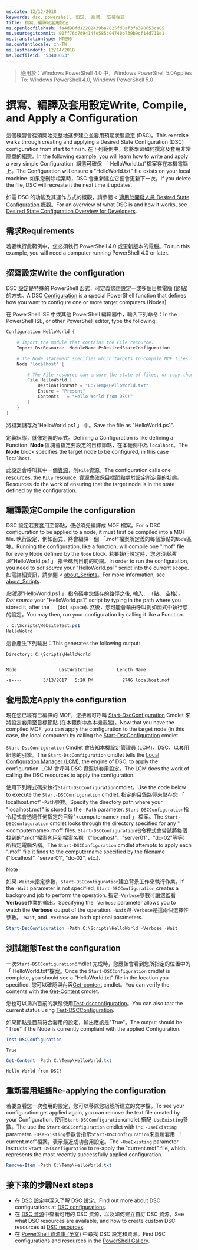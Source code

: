 ```yaml
---
ms.date: 12/12/2018
keywords: dsc，powershell，設定、 服務、 安裝程式
title: 撰寫、編譯及套用設定
ms.openlocfilehash: fa4d98fd12202439ba7025fd8af3fa398653ca05
ms.sourcegitcommit: 00ff76d7d9414fe585c04740b739b9cf14d711e1
ms.translationtype: MTE95
ms.contentlocale: zh-TW
ms.lasthandoff: 12/14/2018
ms.locfileid: "53400663"
---
```

> <span data-ttu-id="e8a7b-103">適用於：Windows PowerShell 4.0 中，Windows PowerShell 5.0</span><span class="sxs-lookup"><span data-stu-id="e8a7b-103">Applies To: Windows PowerShell 4.0, Windows PowerShell 5.0</span></span>

# <a name="write-compile-and-apply-a-configuration"></a><span data-ttu-id="e8a7b-104">撰寫、編譯及套用設定</span><span class="sxs-lookup"><span data-stu-id="e8a7b-104">Write, Compile, and Apply a Configuration</span></span>

<span data-ttu-id="e8a7b-105">這個練習會從頭開始完整地逐步建立並套用預期狀態設定 (DSC)。</span><span class="sxs-lookup"><span data-stu-id="e8a7b-105">This exercise walks through creating and applying a Desired State Configuration (DSC) configuration from start to finish.</span></span>
<span data-ttu-id="e8a7b-106">在下列範例中，您將學習如何撰寫及套用非常簡單的組態。</span><span class="sxs-lookup"><span data-stu-id="e8a7b-106">In the following example, you will learn how to write and apply a very simple Configuration.</span></span> <span data-ttu-id="e8a7b-107">組態可確保 「 HelloWorld.txt"檔案存在本機電腦上。</span><span class="sxs-lookup"><span data-stu-id="e8a7b-107">The Configuration will ensure a "HelloWorld.txt" file exists on your local machine.</span></span> <span data-ttu-id="e8a7b-108">如果您刪除檔案時，DSC 會重新建立它便會更新下一次。</span><span class="sxs-lookup"><span data-stu-id="e8a7b-108">If you delete the file, DSC will recreate it the next time it updates.</span></span>

<span data-ttu-id="e8a7b-109">如需 DSC 的功能及其運作方式的概觀，請參閱 <<c0> [ 適用於開發人員 Desired State Configuration 概觀](../overview/overview.md)。</span><span class="sxs-lookup"><span data-stu-id="e8a7b-109">For an overview of what DSC is and how it works, see [Desired State Configuration Overview for Developers](../overview/overview.md).</span></span>

## <a name="requirements"></a><span data-ttu-id="e8a7b-110">需求</span><span class="sxs-lookup"><span data-stu-id="e8a7b-110">Requirements</span></span>

<span data-ttu-id="e8a7b-111">若要執行此範例中，您必須執行 PowerShell 4.0 或更新版本的電腦。</span><span class="sxs-lookup"><span data-stu-id="e8a7b-111">To run this example, you will need a computer running PowerShell 4.0 or later.</span></span>

## <a name="write-the-configuration"></a><span data-ttu-id="e8a7b-112">撰寫設定</span><span class="sxs-lookup"><span data-stu-id="e8a7b-112">Write the configuration</span></span>

<span data-ttu-id="e8a7b-113">DSC [設定](configurations.md)是特殊的 PowerShell 函式，可定義您想設定一或多個目標電腦 (節點) 的方式。</span><span class="sxs-lookup"><span data-stu-id="e8a7b-113">A DSC [Configuration](configurations.md) is a special PowerShell function that defines how you want to configure one or more target computers (Nodes).</span></span>

<span data-ttu-id="e8a7b-114">在 PowerShell ISE 中或其他 PowerShell 編輯器中，輸入下列命令：</span><span class="sxs-lookup"><span data-stu-id="e8a7b-114">In the PowerShell ISE, or other PowerShell editor, type the following:</span></span>

```powershell
Configuration HelloWorld {

    # Import the module that contains the File resource.
    Import-DscResource -ModuleName PsDesiredStateConfiguration

    # The Node statement specifies which targets to compile MOF files for, when this configuration is executed.
    Node 'localhost' {

        # The File resource can ensure the state of files, or copy them from a source to a destination with persistent updates.
        File HelloWorld {
            DestinationPath = "C:\Temp\HelloWorld.txt"
            Ensure = "Present"
            Contents   = "Hello World from DSC!"
        }
    }
}
```

<span data-ttu-id="e8a7b-115">將檔案儲存為"HelloWorld.ps1 」 中。</span><span class="sxs-lookup"><span data-stu-id="e8a7b-115">Save the file as "HelloWorld.ps1".</span></span>

<span data-ttu-id="e8a7b-116">定義組態，就像定義的函式。</span><span class="sxs-lookup"><span data-stu-id="e8a7b-116">Defining a Configuration is like defining a Function.</span></span> <span data-ttu-id="e8a7b-117">**Node** 區塊會指定要設定的目標節點，在本範例中為 `localhost`。</span><span class="sxs-lookup"><span data-stu-id="e8a7b-117">The **Node** block specifies the target node to be configured, in this case `localhost`.</span></span>

<span data-ttu-id="e8a7b-118">此設定會呼叫其中一個[資源](../resources/resources.md)，則`File`資源。</span><span class="sxs-lookup"><span data-stu-id="e8a7b-118">The configuration calls one [resources](../resources/resources.md), the `File` resource.</span></span> <span data-ttu-id="e8a7b-119">資源會確保目標節點處於設定所定義的狀態。</span><span class="sxs-lookup"><span data-stu-id="e8a7b-119">Resources do the work of ensuring that the target node is in the state defined by the configuration.</span></span>

## <a name="compile-the-configuration"></a><span data-ttu-id="e8a7b-120">編譯設定</span><span class="sxs-lookup"><span data-stu-id="e8a7b-120">Compile the configuration</span></span>

<span data-ttu-id="e8a7b-121">DSC 設定若要套用至節點，便必須先編譯成 MOF 檔案。</span><span class="sxs-lookup"><span data-stu-id="e8a7b-121">For a DSC configuration to be applied to a node, it must first be compiled into a MOF file.</span></span>
<span data-ttu-id="e8a7b-122">執行設定，例如函式，將會編譯一個 「.mof"檔案所定義的每個節點的`Node`區塊。</span><span class="sxs-lookup"><span data-stu-id="e8a7b-122">Running the configuration, like a function, will compile one ".mof" file for every Node defined by the `Node` block.</span></span>
<span data-ttu-id="e8a7b-123">若要執行設定時，您必須*點溯源*"HelloWorld.ps1 」 指令碼到目前的範圍。</span><span class="sxs-lookup"><span data-stu-id="e8a7b-123">In order to run the configuration, you need to *dot source* your "HelloWorld.ps1" script into the current scope.</span></span>
<span data-ttu-id="e8a7b-124">如需詳細資訊，請參閱 < [about_Scripts](/powershell/module/microsoft.powershell.core/about/about_scripts?view=powershell-6#script-scope-and-dot-sourcing)。</span><span class="sxs-lookup"><span data-stu-id="e8a7b-124">For more information, see [about_Scripts](/powershell/module/microsoft.powershell.core/about/about_scripts?view=powershell-6#script-scope-and-dot-sourcing).</span></span>

<span data-ttu-id="e8a7b-125">*點溯源*"HelloWorld.ps1 」 指令碼中您儲存的路徑之後, 輸入`. `（點、 空格）。</span><span class="sxs-lookup"><span data-stu-id="e8a7b-125">*Dot source* your "HelloWorld.ps1" script by typing in the path where you stored it, after the `. ` (dot, space).</span></span> <span data-ttu-id="e8a7b-126">然後，您可能會藉由呼叫例如函式中執行您的設定。</span><span class="sxs-lookup"><span data-stu-id="e8a7b-126">You may then, run your configuration by calling it like a Function.</span></span>

```powershell
. C:\Scripts\WebsiteTest.ps1
HelloWolrd
```

<span data-ttu-id="e8a7b-127">這會產生下列輸出：</span><span class="sxs-lookup"><span data-stu-id="e8a7b-127">This generates the following output:</span></span>

```output
Directory: C:\Scripts\HelloWorld


Mode                LastWriteTime         Length Name
----                -------------         ------ ----
-a----        3/13/2017   5:20 PM           2746 localhost.mof
```

## <a name="apply-the-configuration"></a><span data-ttu-id="e8a7b-128">套用設定</span><span class="sxs-lookup"><span data-stu-id="e8a7b-128">Apply the configuration</span></span>

<span data-ttu-id="e8a7b-129">現在您已經有已編譯的 MOF，您接著可呼叫 [Start-DscConfiguration](/powershell/module/psdesiredstateconfiguration/start-dscconfiguration) Cmdlet 來將設定套用至目標節點 (在本範例中為本機電腦)。</span><span class="sxs-lookup"><span data-stu-id="e8a7b-129">Now that you have the compiled MOF, you can apply the configuration to the target node (in this case, the local computer) by calling the [Start-DscConfiguration](/powershell/module/psdesiredstateconfiguration/start-dscconfiguration) cmdlet.</span></span>

<span data-ttu-id="e8a7b-130">`Start-DscConfiguration` Cmdlet 會告知[本機設定管理員 (LCM)](../managing-nodes/metaConfig.md)，DSC，以套用組態的引擎。</span><span class="sxs-lookup"><span data-stu-id="e8a7b-130">The `Start-DscConfiguration` cmdlet tells the [Local Configuration Manager (LCM)](../managing-nodes/metaConfig.md), the engine of DSC, to apply the configuration.</span></span>
<span data-ttu-id="e8a7b-131">LCM 會呼叫 DSC 資源以套用設定。</span><span class="sxs-lookup"><span data-stu-id="e8a7b-131">The LCM does the work of calling the DSC resources to apply the configuration.</span></span>

<span data-ttu-id="e8a7b-132">使用下列程式碼來執行`Start-DSCConfiguration`cmdlet。</span><span class="sxs-lookup"><span data-stu-id="e8a7b-132">Use the code below to execute the `Start-DSCConfiguration` cmdlet.</span></span> <span data-ttu-id="e8a7b-133">指定的目錄路徑來儲存您 「 localhost.mof"`-Path`參數。</span><span class="sxs-lookup"><span data-stu-id="e8a7b-133">Specify the directory path where your "localhost.mof" is stored to the `-Path` parameter.</span></span> <span data-ttu-id="e8a7b-134">`Start-DSCConfiguration`指令程式會透過任何指定的目錄"\<computername\>.mof 」 檔案。</span><span class="sxs-lookup"><span data-stu-id="e8a7b-134">The `Start-DSCConfiguration` cmdlet looks through the directory specified for any "\<computername\>.mof" files.</span></span> <span data-ttu-id="e8a7b-135">`Start-DSCConfiguration`指令程式會嘗試將每個找到的".mof"檔案套用到檔案名稱 （"localhost"、"server01"、"dc-02"等等） 所指定電腦名稱。</span><span class="sxs-lookup"><span data-stu-id="e8a7b-135">The `Start-DSCConfiguration` cmdlet attempts to apply each ".mof" file it finds to the computername specified by the filename ("localhost", "server01", "dc-02", etc.).</span></span>

> [!NOTE]
> <span data-ttu-id="e8a7b-136">如果`-Wait`未指定參數，`Start-DSCConfiguration`建立背景工作來執行作業。</span><span class="sxs-lookup"><span data-stu-id="e8a7b-136">If the `-Wait` parameter is not specified, `Start-DSCConfiguration` creates a background job to perform the operation.</span></span> <span data-ttu-id="e8a7b-137">指定`-Verbose`參數可讓您監看**Verbose**作業的輸出。</span><span class="sxs-lookup"><span data-stu-id="e8a7b-137">Specifying the `-Verbose` parameter allows you to watch the **Verbose** output of the operation.</span></span> <span data-ttu-id="e8a7b-138">`-Wait`與`-Verbose`是這兩個選擇性參數。</span><span class="sxs-lookup"><span data-stu-id="e8a7b-138">`-Wait`, and `-Verbose` are both optional parameters.</span></span>

```powershell
Start-DscConfiguration -Path C:\Scripts\HelloWorld -Verbose -Wait
```

## <a name="test-the-configuration"></a><span data-ttu-id="e8a7b-139">測試組態</span><span class="sxs-lookup"><span data-stu-id="e8a7b-139">Test the configuration</span></span>

<span data-ttu-id="e8a7b-140">一次`Start-DSCConfiguration`cmdlet 完成時，您應該會看到您所指定的位置中的 「 HelloWorld.txt"檔案。</span><span class="sxs-lookup"><span data-stu-id="e8a7b-140">Once the `Start-DSCConfiguration` cmdlet is complete, you should see a "HelloWorld.txt" file in the location you specified.</span></span> <span data-ttu-id="e8a7b-141">您可以確認與內容[Get-content](/powershell/module/microsoft.powershell.management/get-content) cmdlet。</span><span class="sxs-lookup"><span data-stu-id="e8a7b-141">You can verify the contents with the [Get-Content](/powershell/module/microsoft.powershell.management/get-content) cmdlet.</span></span>

<span data-ttu-id="e8a7b-142">您也可以*測試*目前的狀態使用[Test-dscconfiguration](/powershell/module/psdesiredstateconfiguration/Test-DSCConfiguration)。</span><span class="sxs-lookup"><span data-stu-id="e8a7b-142">You can also *test* the current status using [Test-DSCConfiguration](/powershell/module/psdesiredstateconfiguration/Test-DSCConfiguration).</span></span>

<span data-ttu-id="e8a7b-143">如果節點是目前符合套用的設定，輸出應該是"True"。</span><span class="sxs-lookup"><span data-stu-id="e8a7b-143">The output should be "True" if the Node is currently compliant with the applied Configuration.</span></span>

```powershell
Test-DSCConfiguration
```

```output
True
```

```powershell
Get-Content -Path C:\Temp\HelloWorld.txt
```

```output
Hello World from DSC!
```

## <a name="re-applying-the-configuration"></a><span data-ttu-id="e8a7b-144">重新套用組態</span><span class="sxs-lookup"><span data-stu-id="e8a7b-144">Re-applying the configuration</span></span>

<span data-ttu-id="e8a7b-145">若要查看您一次套用的設定，您可以移除您組態所建立的文字檔。</span><span class="sxs-lookup"><span data-stu-id="e8a7b-145">To see your configuration get applied again, you can remove the text file created by your Configuration.</span></span> <span data-ttu-id="e8a7b-146">使用`Start-DSCConfiguration`cmdlet 搭配`-UseExisting`參數。</span><span class="sxs-lookup"><span data-stu-id="e8a7b-146">The use the `Start-DSCConfiguration` cmdlet with the `-UseExisting` parameter.</span></span> <span data-ttu-id="e8a7b-147">`-UseExisting`參數會指示`Start-DSCConfiguration`來重新套用 「 current.mof"檔案，表示最近成功套用設定。</span><span class="sxs-lookup"><span data-stu-id="e8a7b-147">The `-UseExisting` parameter instructs `Start-DSCConfiguration` to re-apply the "current.mof" file, which represents the most recently successfully applied configuration.</span></span>

```powershell
Remove-Item -Path C:\Temp\HelloWorld.txt
```

## <a name="next-steps"></a><span data-ttu-id="e8a7b-148">接下來的步驟</span><span class="sxs-lookup"><span data-stu-id="e8a7b-148">Next steps</span></span>

- <span data-ttu-id="e8a7b-149">在 [DSC 設定](configurations.md)中深入了解 DSC 設定。</span><span class="sxs-lookup"><span data-stu-id="e8a7b-149">Find out more about DSC configurations at [DSC configurations](configurations.md).</span></span>
- <span data-ttu-id="e8a7b-150">在 [DSC 資源](../resources/resources.md)中查看可用的 DSC 資源，以及如何建立自訂 DSC 資源。</span><span class="sxs-lookup"><span data-stu-id="e8a7b-150">See what DSC resources are available, and how to create custom DSC resources at [DSC resources](../resources/resources.md).</span></span>
- <span data-ttu-id="e8a7b-151">在 [PowerShell 資源庫 (英文)](https://www.powershellgallery.com/) 中尋找 DSC 設定和資源。</span><span class="sxs-lookup"><span data-stu-id="e8a7b-151">Find DSC configurations and resources in the [PowerShell Gallery](https://www.powershellgallery.com/).</span></span>
